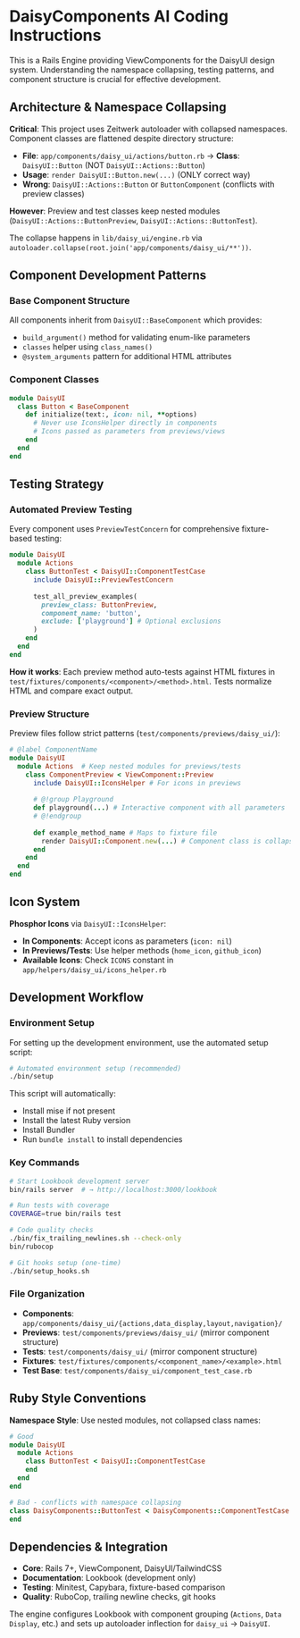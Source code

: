 # DaisyComponents AI Coding Instructions

This is a Rails Engine providing ViewComponents for the DaisyUI design system. Understanding the namespace collapsing, testing patterns, and component structure is crucial for effective development.

## Architecture & Namespace Collapsing

**Critical**: This project uses Zeitwerk autoloader with collapsed namespaces. Component classes are flattened despite directory structure:

- **File**: `app/components/daisy_ui/actions/button.rb` → **Class**: `DaisyUI::Button` (NOT `DaisyUI::Actions::Button`)
- **Usage**: `render DaisyUI::Button.new(...)` (ONLY correct way)
- **Wrong**: `DaisyUI::Actions::Button` or `ButtonComponent` (conflicts with preview classes)

**However**: Preview and test classes keep nested modules (`DaisyUI::Actions::ButtonPreview`, `DaisyUI::Actions::ButtonTest`).

The collapse happens in `lib/daisy_ui/engine.rb` via `autoloader.collapse(root.join('app/components/daisy_ui/**'))`.

## Component Development Patterns

### Base Component Structure
All components inherit from `DaisyUI::BaseComponent` which provides:
- `build_argument()` method for validating enum-like parameters
- `classes` helper using `class_names()`
- `@system_arguments` pattern for additional HTML attributes

### Component Classes
```ruby
module DaisyUI
  class Button < BaseComponent
    def initialize(text:, icon: nil, **options)
      # Never use IconsHelper directly in components
      # Icons passed as parameters from previews/views
    end
  end
end
```

## Testing Strategy

### Automated Preview Testing
Every component uses `PreviewTestConcern` for comprehensive fixture-based testing:

```ruby
module DaisyUI
  module Actions
    class ButtonTest < DaisyUI::ComponentTestCase
      include DaisyUI::PreviewTestConcern
      
      test_all_preview_examples(
        preview_class: ButtonPreview,
        component_name: 'button',
        exclude: ['playground'] # Optional exclusions
      )
    end
  end
end
```

**How it works**: Each preview method auto-tests against HTML fixtures in `test/fixtures/components/<component>/<method>.html`. Tests normalize HTML and compare exact output.

### Preview Structure
Preview files follow strict patterns (`test/components/previews/daisy_ui/`):

```ruby
# @label ComponentName
module DaisyUI
  module Actions  # Keep nested modules for previews/tests
    class ComponentPreview < ViewComponent::Preview
      include DaisyUI::IconsHelper # For icons in previews
      
      # @!group Playground
      def playground(...) # Interactive component with all parameters
      # @!endgroup
      
      def example_method_name # Maps to fixture file
        render DaisyUI::Component.new(...) # Component class is collapsed
      end
    end
  end
end
```

## Icon System

**Phosphor Icons** via `DaisyUI::IconsHelper`:
- **In Components**: Accept icons as parameters (`icon: nil`)
- **In Previews/Tests**: Use helper methods (`home_icon`, `github_icon`)
- **Available Icons**: Check `ICONS` constant in `app/helpers/daisy_ui/icons_helper.rb`

## Development Workflow

### Environment Setup
For setting up the development environment, use the automated setup script:
```bash
# Automated environment setup (recommended)
./bin/setup
```

This script will automatically:
- Install mise if not present
- Install the latest Ruby version
- Install Bundler
- Run `bundle install` to install dependencies

### Key Commands
```bash
# Start Lookbook development server
bin/rails server  # → http://localhost:3000/lookbook

# Run tests with coverage
COVERAGE=true bin/rails test

# Code quality checks
./bin/fix_trailing_newlines.sh --check-only
bin/rubocop

# Git hooks setup (one-time)
./bin/setup_hooks.sh
```

### File Organization
- **Components**: `app/components/daisy_ui/{actions,data_display,layout,navigation}/`
- **Previews**: `test/components/previews/daisy_ui/` (mirror component structure)
- **Tests**: `test/components/daisy_ui/` (mirror component structure)
- **Fixtures**: `test/fixtures/components/<component_name>/<example>.html`
- **Test Base**: `test/components/daisy_ui/component_test_case.rb`

## Ruby Style Conventions

**Namespace Style**: Use nested modules, not collapsed class names:
```ruby
# Good
module DaisyUI
  module Actions
    class ButtonTest < DaisyUI::ComponentTestCase
    end
  end
end

# Bad - conflicts with namespace collapsing
class DaisyComponents::ButtonTest < DaisyComponents::ComponentTestCase
end
```

## Dependencies & Integration

- **Core**: Rails 7+, ViewComponent, DaisyUI/TailwindCSS
- **Documentation**: Lookbook (development only)
- **Testing**: Minitest, Capybara, fixture-based comparison
- **Quality**: RuboCop, trailing newline checks, git hooks

The engine configures Lookbook with component grouping (`Actions`, `Data Display`, etc.) and sets up autoloader inflection for `daisy_ui` → `DaisyUI`.
